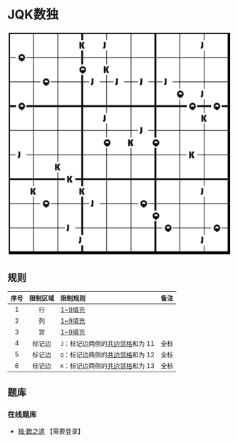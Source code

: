 # JQK数独

![题](../../../../../images/sudoku/JQK数独.png)

## 规则

| 序号  | 限制区域 | 限制规则                  | 备注  |
|:---:|:----:|:----------------------|:---:|
|  1  |  行   | [1~9填充]               |     |
|  2  |  列   | [1~9填充]               |     |
|  3  |  宫   | [1~9填充]               |     |
|  4  | 标记边  | `J`：标记边两侧的[共边邻格]和为 11 | 全标  |
|  5  | 标记边  | `Q`：标记边两侧的[共边邻格]和为 12 | 全标  |
|  6  | 标记边  | `K`：标记边两侧的[共边邻格]和为 13 | 全标  |

## 题库

### 在线题库

- [独·数之道](http://www.sudokufans.org.cn/lx/game.index.php?type=jqk) 【需要登录】

[1~9填充]: ../../../../../rules.md#1to9填充

[共边邻格]: ../../../../../rules.md#共边邻格
